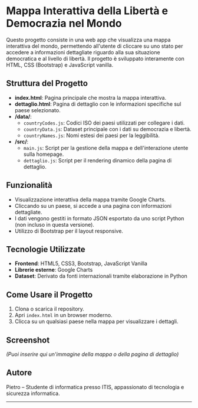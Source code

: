 # Mappa Interattiva della Libertà e Democrazia nel Mondo

Questo progetto consiste in una web app che visualizza una mappa interattiva del mondo, permettendo all'utente di cliccare su uno stato per accedere a informazioni dettagliate riguardo alla sua situazione democratica e al livello di libertà. Il progetto è sviluppato interamente con HTML, CSS (Bootstrap) e JavaScript vanilla.

## Struttura del Progetto

- **index.html**: Pagina principale che mostra la mappa interattiva.
- **dettaglio.html**: Pagina di dettaglio con le informazioni specifiche sul paese selezionato.
- **/data/**:
  - `countryCodes.js`: Codici ISO dei paesi utilizzati per collegare i dati.
  - `countryData.js`: Dataset principale con i dati su democrazia e libertà.
  - `countryNames.js`: Nomi estesi dei paesi per la leggibilità.
- **/src/**:
  - `main.js`: Script per la gestione della mappa e dell'interazione utente sulla homepage.
  - `dettaglio.js`: Script per il rendering dinamico della pagina di dettaglio.

## Funzionalità

- Visualizzazione interattiva della mappa tramite Google Charts.
- Cliccando su un paese, si accede a una pagina con informazioni dettagliate.
- I dati vengono gestiti in formato JSON esportato da uno script Python (non incluso in questa versione).
- Utilizzo di Bootstrap per il layout responsive.

## Tecnologie Utilizzate

- **Frontend**: HTML5, CSS3, Bootstrap, JavaScript Vanilla
- **Librerie esterne**: Google Charts
- **Dataset**: Derivato da fonti internazionali tramite elaborazione in Python

## Come Usare il Progetto

1. Clona o scarica il repository.
2. Apri `index.html` in un browser moderno.
3. Clicca su un qualsiasi paese nella mappa per visualizzare i dettagli.

## Screenshot

*(Puoi inserire qui un'immagine della mappa o della pagina di dettaglio)*

## Autore

Pietro – Studente di informatica presso ITIS, appassionato di tecnologia e sicurezza informatica.

---

